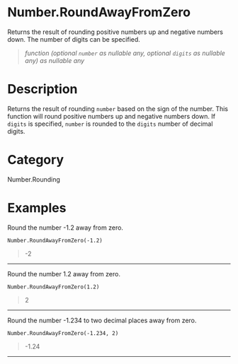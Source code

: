 ﻿# Number.RoundAwayFromZero
Returns the result of rounding positive numbers up and negative numbers down. The number of digits can be specified.
> _function (optional <code>number</code> as nullable any, optional <code>digits</code> as nullable any) as nullable any_
# Description 
Returns the result of rounding <code>number</code> based on the sign of the number. This function will round positive numbers up and negative numbers down.
    If <code>digits</code> is specified, <code>number</code> is rounded to the <code>digits</code> number of decimal digits.
  

# Category 
Number.Rounding
# Examples 
Round the number -1.2 away from zero.
```
Number.RoundAwayFromZero(-1.2)
```
> -2
***
Round the number 1.2 away from zero.
```
Number.RoundAwayFromZero(1.2)
```
> 2
***
Round the number -1.234 to two decimal places away from zero.
```
Number.RoundAwayFromZero(-1.234, 2)
```
> -1.24
***
